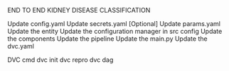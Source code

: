 END TO END KIDNEY DISEASE CLASSIFICATION


Update config.yaml
Update secrets.yaml [Optional]
Update params.yaml
Update the entity
Update the configuration manager in src config
Update the components
Update the pipeline
Update the main.py
Update the dvc.yaml


DVC cmd
dvc init
dvc repro
dvc dag
